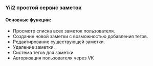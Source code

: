 ### Yii2 простой сервис заметок

#### Основные функции:
- Просмотр списка всех заметок пользователя.
- Создание новой заметки с возможностью добавления тегов.
- Редактирование существующей заметки.
- Удаление заметки.
- Система тегов для заметки
- Авторизация пользователя через VK